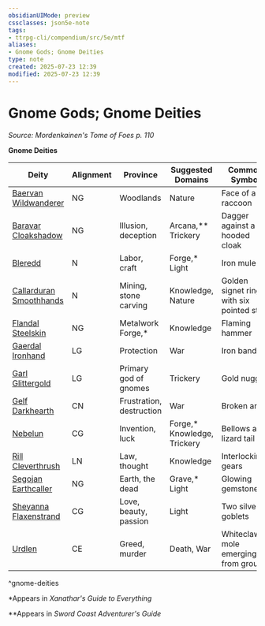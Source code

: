 ```yaml
---
obsidianUIMode: preview
cssclasses: json5e-note
tags:
- ttrpg-cli/compendium/src/5e/mtf
aliases:
- Gnome Gods; Gnome Deities
type: note
created: 2025-07-23 12:39
modified: 2025-07-23 12:39
---
```

# Gnome Gods; Gnome Deities
*Source: Mordenkainen's Tome of Foes p. 110* 

**Gnome Deities**

| Deity | Alignment | Province | Suggested Domains | Common Symbol |
|-------|-----------|----------|-------------------|---------------|
| [Baervan Wildwanderer](/03_Mechanics/CLI/deities/gnome-baervan-wildwanderer-mtf.md) | NG | Woodlands | Nature | Face of a raccoon |
| [Baravar Cloakshadow](/03_Mechanics/CLI/deities/gnome-baravar-cloakshadow-mtf.md) | NG | Illusion, deception | Arcana,** Trickery | Dagger against a hooded cloak |
| [Bleredd](/03_Mechanics/CLI/deities/gnome-bleredd-mtf.md) | N | Labor, craft | Forge,* Light | Iron mule |
| [Callarduran Smoothhands](/03_Mechanics/CLI/deities/gnome-callarduran-smoothhands-mtf.md) | N | Mining, stone carving | Knowledge, Nature | Golden signet ring with six pointed star |
| [Flandal Steelskin](/03_Mechanics/CLI/deities/gnome-flandal-steelskin-mtf.md) | NG | Metalwork Forge,* | Knowledge | Flaming hammer |
| [Gaerdal Ironhand](/03_Mechanics/CLI/deities/gnome-gaerdal-ironhand-mtf.md) | LG | Protection | War | Iron band |
| [Garl Glittergold](/03_Mechanics/CLI/deities/gnome-garl-glittergold-mtf.md) | LG | Primary god of gnomes | Trickery | Gold nugget |
| [Gelf Darkhearth](/03_Mechanics/CLI/deities/gnome-gelf-darkhearth-mtf.md) | CN | Frustration, destruction | War | Broken anvil |
| [Nebelun](/03_Mechanics/CLI/deities/gnome-nebelun-mtf.md) | CG | Invention, luck | Forge,* Knowledge, Trickery | Bellows and lizard tail |
| [Rill Cleverthrush](/03_Mechanics/CLI/deities/gnome-rill-cleverthrush-mtf.md) | LN | Law, thought | Knowledge | Interlocking gears |
| [Segojan Earthcaller](/03_Mechanics/CLI/deities/gnome-segojan-earthcaller-mtf.md) | NG | Earth, the dead | Grave,* Light | Glowing gemstone |
| [Sheyanna Flaxenstrand](/03_Mechanics/CLI/deities/gnome-sheyanna-flaxenstrand-mtf.md) | CG | Love, beauty, passion | Light | Two silver goblets |
| [Urdlen](/03_Mechanics/CLI/deities/gnome-urdlen-mtf.md) | CE | Greed, murder | Death, War | Whiteclawed mole emerging from ground |
^gnome-deities

*Appears in *Xanathar's Guide to Everything*

**Appears in *Sword Coast Adventurer's Guide*